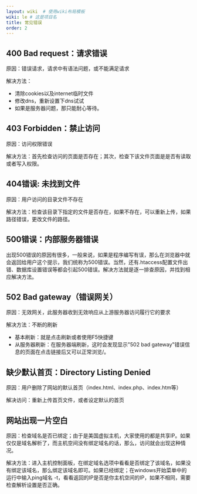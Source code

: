 ```yaml
---
layout: wiki  # 使用wiki布局模板
wiki: le # 这是项目名
title: 常见错误
order: 2
---
```


## 400 Bad request：请求错误

原因：错误请求，请求中有语法问题，或不能满足请求

解决方法：
+ 清除cookies以及internet临时文件
+ 修改dns，重新设置下dns试试
+ 如果是服务器问题，那只能耐心等待。

## 403 Forbidden：禁止访问

原因：访问权限错误

解决方法：首先检查访问的页面是否存在；其次，检查下该文件页面是是否有读取或者写入权限。

## 404错误: 未找到文件

原因：用户访问的目录文件不存在

解决方法：检查该目录下指定的文件是否存在，如果不存在，可以重新上传，如果路径错误，更改文件的路径。

## 500错误：内部服务器错误

出现500错误的原因有很多，一般来说，如果是程序编写有误，那么在浏览器中就会返回给用户这个提示，我们统称为500错误。当然，还有.htaccess配置文件出错、数据库设置错误等都会引起500错误。解决方法就是逐一排查原因，并找到相应解决方法。

## 502 Bad gateway（错误网关）

原因：无效网关，此服务器收到无效响应从上游服务器访问履行它的要求

解决方法：不断的刷新

+ 基本刷新：就是点击刷新或者使用F5快捷键
+ 从服务器刷新：在服务器端刷新，这时会发现显示"502 bad gateway"错误信息的页面在点击链接后又可以正常浏览/。

## 缺少默认首页：Directory Listing Denied

原因：用户删除了网站的默认首页（index.html、index.php、index.htm等）

解决访问：重新上传首页文件，或者设定默认的首页

## 网站出现一片空白

原因：检查域名是否已绑定；由于是美国虚拟主机，大家使用的都是共享IP。如果仅仅是域名解析了，而主机空间没有绑定域名的话，那么，访问就会出现这种情况。

解决方法：进入主机控制面板，在绑定域名选项中看看是否绑定了该域名，如果没有绑定该域名，那么绑定该域名即可。如果已经绑定；在windows开始菜单中的运行中输入ping域名 -t，看看返回的IP是否是你主机空间的IP，如果不相同，需要检查解析设置是否正确。
